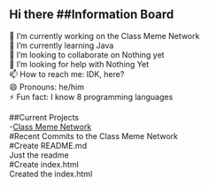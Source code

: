  ## Hi there  ##Information Board

🔭 I’m currently working on the Class Meme Network  
🌱 I’m currently learning Java  
👯 I’m looking to collaborate on Nothing yet  
🤔 I’m looking for help with Nothing Yet  
📫 How to reach me: IDK, here?  
😄 Pronouns: he/him  
⚡ Fun fact: I know 8 programming languages  

 ##Current Projects    
  -[Class Meme Network](https://github.com/thegoatofgithub/classmemenetwork)  
  #Recent Commits to the Class Meme Network  
    #Create README.md  
     Just the readme  
    #Create index.html  
     Created the index.html  
